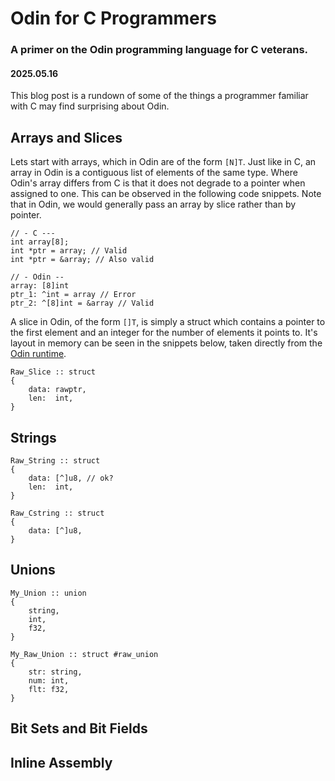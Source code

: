 # Odin for C Programmers
### A primer on the Odin programming language for C veterans.
#### 2025.05.16

This blog post is a rundown of some of the things a programmer familiar with C may find surprising about Odin.

## Arrays and Slices
Lets start with arrays, which in Odin are of the form `[N]T`. Just like in C, an array in Odin is a contiguous list of elements of the same type. Where Odin's array differs from C is that it does not degrade to a pointer when assigned to one. This can be observed in the following code snippets. Note that in Odin, we would generally pass an array by slice rather than by pointer. 
```
// - C ---
int array[8];
int *ptr = array; // Valid
int *ptr = &array; // Also valid
```
```
// - Odin --
array: [8]int
ptr_1: ^int = array // Error
ptr_2: ^[8]int = &array // Valid
```
A slice in Odin, of the form `[]T`, is simply a struct which contains a pointer to the first element and an integer for the number of elements it points to. It's layout in memory can be seen in the snippets below, taken directly from the [Odin runtime](https://github.com/odin-lang/Odin/blob/master/base/runtime/core.odin#L395).
```
Raw_Slice :: struct
{
	data: rawptr,
	len:  int,
}
```

## Strings
```
Raw_String :: struct
{
	data: [^]u8, // ok?
	len:  int,
}

Raw_Cstring :: struct
{
	data: [^]u8,
}
```

## Unions
```
My_Union :: union
{
	string,
	int,
	f32,
}

My_Raw_Union :: struct #raw_union
{
	str: string,
	num: int,
	flt: f32,
}
```

## Bit Sets and Bit Fields

## Inline Assembly

